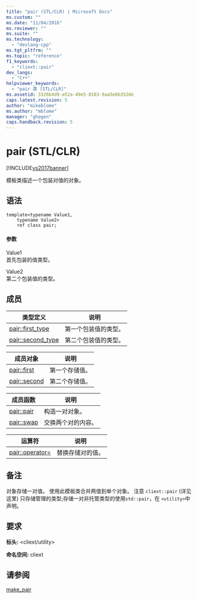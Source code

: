 ```yaml
---
title: "pair (STL/CLR) | Microsoft Docs"
ms.custom: ""
ms.date: "11/04/2016"
ms.reviewer: ""
ms.suite: ""
ms.technology: 
  - "devlang-cpp"
ms.tgt_pltfrm: ""
ms.topic: "reference"
f1_keywords: 
  - "cliext::pair"
dev_langs: 
  - "C++"
helpviewer_keywords: 
  - "pair 类 [STL/CLR]"
ms.assetid: 3326b4d9-a52a-49e5-8103-9aa5e8b352de
caps.latest.revision: 5
author: "mikeblome"
ms.author: "mblome"
manager: "ghogen"
caps.handback.revision: 5
---
```

# pair (STL/CLR)
[!INCLUDE[vs2017banner](../assembler/inline/includes/vs2017banner.md)]

模板类描述一个包装对值的对象。  
  
## 语法  
  
```  
template<typename Value1,  
    typename Value2>  
    ref class pair;  
```  
  
#### 参数  
 Value1  
 首先包装的值类型。  
  
 Value2  
 第二个包装值的类型。  
  
## 成员  
  
|类型定义|说明|  
|----------|--------|  
|[pair::first\_type](../dotnet/pair-first-type-stl-clr.md)|第一个包装值的类型。|  
|[pair::second\_type](../dotnet/pair-second-type-stl-clr.md)|第二个包装值的类型。|  
  
|成员对象|说明|  
|----------|--------|  
|[pair::first](../dotnet/pair-first-stl-clr.md)|第一个存储值。|  
|[pair::second](../dotnet/pair-second-stl-clr.md)|第二个存储值。|  
  
|成员函数|说明|  
|----------|--------|  
|[pair::pair](../dotnet/pair-pair-stl-clr.md)|构造一对对象。|  
|[pair::swap](../dotnet/pair-swap-stl-clr.md)|交换两个对的内容。|  
  
|运算符|说明|  
|---------|--------|  
|[pair::operator\=](../dotnet/pair-operator-assign-stl-clr.md)|替换存储对的值。|  
  
## 备注  
 对象存储一对值。  使用此模板类合并两值到单个对象。  注意 `cliext::pair` \(详见这里\) 只存储管理的类型;存储一对非托管类型的使用`std::pair`，在 `<utility>`中声明。  
  
## 要求  
 **标头:** \<cliext\/utility\>  
  
 **命名空间:** cliext  
  
## 请参阅  
 [make\_pair](../dotnet/make-pair-stl-clr.md)